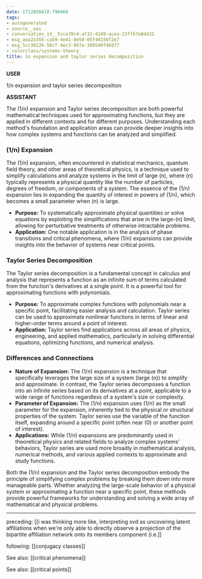 ```yaml
---
date: 1712856618.790468
tags:
- autogenerated
- source__oai
- conversation_id__5cce70c4-af32-4249-acea-23ff67e8d432
- msg_aaa2a355-ca59-4e41-8e50-05f48156f2e7
- msg_5cc30226-50cf-4ec3-9b7e-309540f4b977
- colorclass/systems-theory
title: 1n expansion and taylor series decomposition
---
```


**USER**

1/n expansion and taylor series decomposition


**ASSISTANT**

The \(1/n\) expansion and Taylor series decomposition are both powerful mathematical techniques used for approximating functions, but they are applied in different contexts and for different purposes. Understanding each method's foundation and application areas can provide deeper insights into how complex systems and functions can be analyzed and simplified.

### \(1/n\) Expansion

The \(1/n\) expansion, often encountered in statistical mechanics, quantum field theory, and other areas of theoretical physics, is a technique used to simplify calculations and analyze systems in the limit of large \(n\), where \(n\) typically represents a physical quantity like the number of particles, degrees of freedom, or components of a system. The essence of the \(1/n\) expansion lies in expanding the quantity of interest in powers of \(1/n\), which becomes a small parameter when \(n\) is large.

- **Purpose:** To systematically approximate physical quantities or solve equations by exploiting the simplifications that arise in the large-\(n\) limit, allowing for perturbative treatments of otherwise intractable problems.
- **Application:** One notable application is in the analysis of phase transitions and critical phenomena, where \(1/n\) expansions can provide insights into the behavior of systems near critical points.

### Taylor Series Decomposition

The Taylor series decomposition is a fundamental concept in calculus and analysis that represents a function as an infinite sum of terms calculated from the function's derivatives at a single point. It is a powerful tool for approximating functions with polynomials.

- **Purpose:** To approximate complex functions with polynomials near a specific point, facilitating easier analysis and calculation. Taylor series can be used to approximate nonlinear functions in terms of linear and higher-order terms around a point of interest.
- **Application:** Taylor series find applications across all areas of physics, engineering, and applied mathematics, particularly in solving differential equations, optimizing functions, and numerical analysis.

### Differences and Connections

- **Nature of Expansion:** The \(1/n\) expansion is a technique that specifically leverages the large size of a system (large \(n\)) to simplify and approximate. In contrast, the Taylor series decomposes a function into an infinite series based on its derivatives at a point, applicable to a wide range of functions regardless of a system's size or complexity.
- **Parameter of Expansion:** The \(1/n\) expansion uses \(1/n\) as the small parameter for the expansion, inherently tied to the physical or structural properties of the system. Taylor series use the variable of the function itself, expanding around a specific point (often near \(0\) or another point of interest).
- **Applications:** While \(1/n\) expansions are predominantly used in theoretical physics and related fields to analyze complex systems' behaviors, Taylor series are used more broadly in mathematical analysis, numerical methods, and various applied contexts to approximate and study functions.

Both the \(1/n\) expansion and the Taylor series decomposition embody the principle of simplifying complex problems by breaking them down into more manageable parts. Whether analyzing the large-scale behavior of a physical system or approximating a function near a specific point, these methods provide powerful frameworks for understanding and solving a wide array of mathematical and physical problems.


---

preceding: [[i was thinking more like, interpreting svd as uncovering latent affiliations when we're only able to directly observe a projection of the bipartite affiliation network onto its members component (i.e.]]  


following: [[conjugacy classes]]

See also: [[critical phenomena]]


See also: [[critical points]]